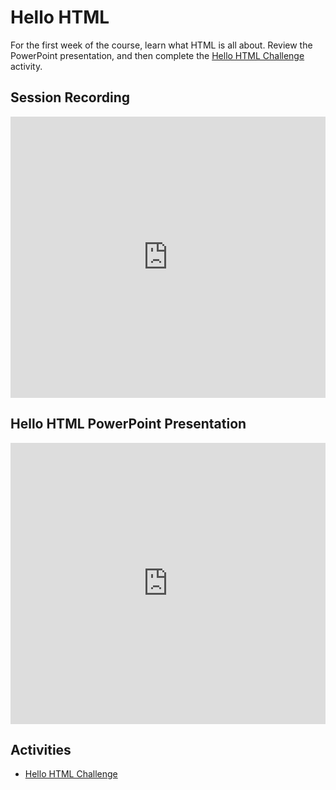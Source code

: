 # Hello HTML
For the first week of the course, learn what HTML is all about. Review the PowerPoint presentation, and then complete the [Hello HTML Challenge](HtmlIntroChallenge.md) activity.

## Session Recording
<iframe width="100%" height="450px" src="https://www.youtube.com/embed/a_34XtzOvd4" frameborder="0" allow="accelerometer; autoplay; clipboard-write; encrypted-media; gyroscope; picture-in-picture" allowfullscreen></iframe>

## Hello HTML PowerPoint Presentation
<iframe src='https://view.officeapps.live.com/op/embed.aspx?src=https://hylandtechclub.com/web-101/Week01/HelloHtml.pptx' width='100%' height='450px' frameborder='0'></iframe>

## Activities
- [Hello HTML Challenge](HtmlIntroChallenge.md)